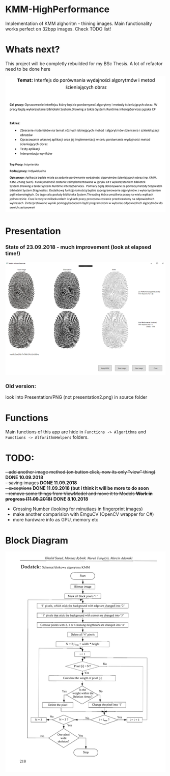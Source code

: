 # KMM-HighPerformance
Implementation of KMM alghoritm - thining images. Main functionality works perfect on 32bpp images. Check TODO list!

# Whats next?

This project will be completly rebuilded for my BSc Thesis. A lot of refactor need to be done here

![My image](https://github.com/michasacuer/KMM-HighPerformance/blob/master/KMM-HighPerformance/ExampleImages/thesis.PNG)

# Presentation

### State of 23.09.2018 - much improvement (look at elapsed time!)
![My image](https://github.com/michasacuer/KMM-HighPerformance/blob/master/KMM-HighPerformance/Presentation2.PNG)

### Old version:
look into Presentation/PNG (not presentation2.png) in source folder

# Functions
Main functions of this app are hide in `Functions -> Algorithms` and `Functions -> AlforithmHelpers` folders.

# TODO:

~~- add another image method (on button click, now its only "view" thing)~~ **DONE 10.09.2018** <br />
~~- saving images~~ **DONE 11.09.2018** <br />
~~- exceptions~~ **DONE 11.09.2018 (but i think it will be more to do soon** <br />
~~- remove some things from ViewModel and move it to Models **Work in progress (11.09.2018)**~~ **DONE 8.10.2018**
- Crossing Number (looking for minutiaes in fingerprint images)  
- make another comparision with EmguCV (OpenCV wrapper for C#)
- more hardware info as GPU, memory etc


# Block Diagram
![My image](https://github.com/michasacuer/KMM-HighPerformance/blob/master/KMM-HighPerformance/kmm.PNG)
